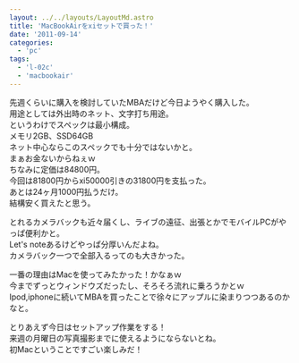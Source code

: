 ```yaml
---
layout: ../../layouts/LayoutMd.astro
title: 'MacBookAirをxiセットで買った！'
date: '2011-09-14'
categories:
  - 'pc'
tags:
  - 'l-02c'
  - 'macbookair'
---
```


先週くらいに購入を検討していたMBAだけど今日ようやく購入した。  
用途としては外出時のネット、文字打ち用途。  
というわけでスペックは最小構成。  
メモリ2GB、SSD64GB  
ネット中心ならこのスペックでも十分ではないかと。  
まぁお金ないからねぇｗ  
ちなみに定価は84800円。  
今回は81800円からxi50000引きの31800円を支払った。  
あとは24ヶ月1000円払うだけ。  
結構安く買えたと思う。

とれるカメラバックも近々届くし、ライブの遠征、出張とかでモバイルPCがやっぱ便利かと。  
Let's noteあるけどやっぱ分厚いんだよね。  
カメラバック一つで全部入るってのも大きかった。

一番の理由はMacを使ってみたかった！かなぁｗ  
今までずっとウィンドウズだったし、そろそろ流れに乗ろうかとｗ  
Ipod,iphoneに続いてMBAを買ったことで徐々にアップルに染まりつつあるのかなと。

とりあえず今日はセットアップ作業をする！  
来週の月曜日の写真撮影までに使えるようにならないとね。  
初Macということですごい楽しみだ！

